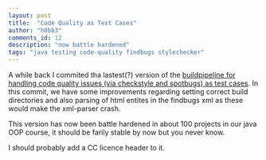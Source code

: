 ```yaml
---
layout: post
title:  "Code Quality as Test Cases"
author: "h0bb3"
comments_id: 12
description: "now battle hardened"
tags: "java testing code-quality findbugs stylechecker"
---
```

A while back I commited tha lastest(?) version of the [buildpipeline for handling code quality issues (via checkstyle and spotbugs) as test cases](https://github.com/tobias-dv-lnu/log/tree/main/code/gitlab-code-quality-as-unit-tests). In this commit, we have some improvements regarding setting correct build directories and also parsing of html entites in the findbugs xml as these would make the xml-parser crash.

This version has now been battle hardened in about 100 projects in our java OOP course, it should be farily stable by now but you never know.

I should probably add a CC licence header to it.
